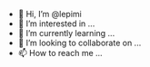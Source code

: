 - 👋 Hi, I’m @lepimi
- 👀 I’m interested in ...
- 🌱 I’m currently learning ...
- 💞️ I’m looking to collaborate on ...
- 📫 How to reach me ...

<!---
lepimi/lepimi is a ✨ special ✨ repository because its `README.md` (this file) appears on your GitHub profile.
You can click the Preview link to take a look at your changes.
--->
